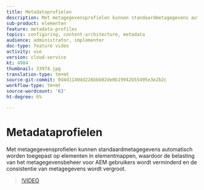 ```yaml
---
title: Metadataprofielen
description: Met metagegevensprofielen kunnen standaardmetagegevens automatisch worden toegepast op elementen in elementmappen, waardoor de belasting van het metagegevensbeheer voor AEM gebruikers wordt verminderd en de consistentie van metagegevens wordt vergroot.
sub-product: elementen
feature: metadata-profiles
topics: configuring, content-architecture, metadata
audience: administrator, implementer
doc-type: feature video
activity: use
version: cloud-service
kt: 4984
thumbnail: 33974.jpg
translation-type: tm+mt
source-git-commit: 0d4d1140dd226bbb02de0b19942b55495e3e2b2c
workflow-type: tm+mt
source-wordcount: '63'
ht-degree: 6%

---
```



# Metadataprofielen

Met metagegevensprofielen kunnen standaardmetagegevens automatisch worden toegepast op elementen in elementmappen, waardoor de belasting van het metagegevensbeheer voor AEM gebruikers wordt verminderd en de consistentie van metagegevens wordt vergroot.

>[!VIDEO](https://video.tv.adobe.com/v/33974/?quality=12&learn=on&hidetitle=true)

